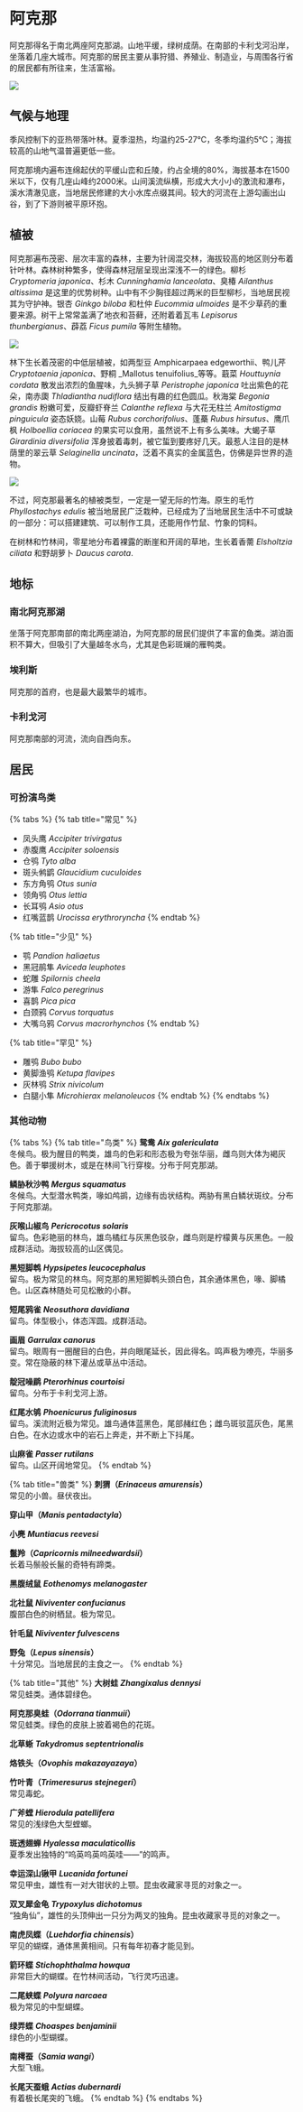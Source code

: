 # 阿克那

阿克那得名于南北两座阿克那湖。山地平缓，绿树成荫。在南部的卡利戈河沿岸，坐落着几座大城市。阿克那的居民主要从事狩猎、养殖业、制造业，与周围各行省的居民都有所往来，生活富裕。

![](../../.gitbook/assets/a-ke-na-.jpg)

## 气候与地理

季风控制下的亚热带落叶林。夏季湿热，均温约25-27℃，冬季均温约5℃；海拔较高的山地气温普遍更低一些。

阿克那境内遍布连绵起伏的平缓山峦和丘陵，约占全境的80%，海拔基本在1500米以下，仅有几座山峰约2000米。山间溪流纵横，形成大大小小的激流和瀑布，溪水清澈见底，当地居民修建的大小水库点缀其间。较大的河流在上游勾画出山谷，到了下游则被平原环抱。

## 植被

阿克那遍布茂密、层次丰富的森林，主要为针阔混交林，海拔较高的地区则分布着针叶林。森林树种繁多，使得森林冠层呈现出深浅不一的绿色。柳杉 _Cryptomeria japonica_、杉木 _Cunninghamia lanceolata_、臭椿 _Ailanthus altissima_ 是这里的优势树种。山中有不少胸径超过两米的巨型柳杉，当地居民视其为守护神。银杏 _Ginkgo biloba_ 和杜仲 _Eucommia ulmoides_ 是不少草药的重要来源。树干上常常盖满了地衣和苔藓，还附着着瓦韦 _Lepisorus thunbergianus_、薜荔 _Ficus pumila_ 等附生植物。

![](../../.gitbook/assets/liu-shan.jpg)

林下生长着茂密的中低层植被，如两型豆 Amphicarpaea edgeworthii、鸭儿芹 _Cryptotaenia japonica_、野桐 _Mallotus tenuifolius_等等。蕺菜 _Houttuynia cordata_ 散发出浓烈的鱼腥味，九头狮子草 _Peristrophe japonica_ 吐出紫色的花朵，南赤瓟 _Thladiantha nudiflora_ 结出有趣的红色圆瓜。秋海棠 _Begonia grandis_ 粉嫩可爱，反瓣虾脊兰 _Calanthe reflexa_ 与大花无柱兰 _Amitostigma pinguicula_ 姿态妖娆。山莓 _Rubus corchorifolius_、蓬蘽 _Rubus hirsutus_、鹰爪枫 _Holboellia coriacea_ 的果实可以食用，虽然说不上有多么美味。大蝎子草 _Girardinia diversifolia_ 浑身披着毒刺，被它蜇到要疼好几天。最惹人注目的是林荫里的翠云草 _Selaginella uncinata_，泛着不真实的金属蓝色，仿佛是异世界的造物。

![](../../.gitbook/assets/cui-yun-cao-.jpg)

不过，阿克那最著名的植被类型，一定是一望无际的竹海。原生的毛竹 _Phyllostachys edulis_ 被当地居民广泛栽种，已经成为了当地居民生活中不可或缺的一部分：可以搭建建筑、可以制作工具，还能用作竹鼠、竹象的饲料。

在树林和竹林间，零星地分布着裸露的断崖和开阔的草地，生长着香薷 _Elsholtzia ciliata_ 和野胡萝卜 _Daucus carota_.

## 地标

### 南北阿克那湖

坐落于阿克那南部的南北两座湖泊，为阿克那的居民们提供了丰富的鱼类。湖泊面积不算大，但吸引了大量越冬水鸟，尤其是色彩斑斓的雁鸭类。

### 埃利斯

阿克那的首府，也是最大最繁华的城市。

### 卡利戈河

阿克那南部的河流，流向自西向东。

## 居民

### 可扮演鸟类

{% tabs %}
{% tab title="常见" %}
* 凤头鹰 _Accipiter trivirgatus_
* 赤腹鹰 _Accipiter soloensis_
* 仓鸮 _Tyto alba_
* 斑头鸺鹠 _Glaucidium cuculoides_
* 东方角鸮 _Otus sunia_
* 领角鸮 _Otus lettia_
* 长耳鸮 _Asio otus_
* 红嘴蓝鹊 _Urocissa erythroryncha_
{% endtab %}

{% tab title="少见" %}
* 鹗 _Pandion haliaetus_
* 黑冠鹃隼 _Aviceda leuphotes_
* 蛇雕 _Spilornis cheela_
* 游隼 _Falco peregrinus_
* 喜鹊 _Pica pica_
* 白颈鸦 _Corvus torquatus_
* 大嘴乌鸦 _Corvus macrorhynchos_
{% endtab %}

{% tab title="罕见" %}
* 雕鸮 _Bubo bubo_
* 黄脚渔鸮 _Ketupa flavipes_
* 灰林鸮 _Strix nivicolum_
* 白腿小隼 _Microhierax melanoleucos_
{% endtab %}
{% endtabs %}

### 其他动物

{% tabs %}
{% tab title="鸟类" %}
**鸳鸯** _**Aix galericulata**_  
冬候鸟。极为醒目的鸭类，雄鸟的色彩和形态极为夸张华丽，雌鸟则大体为褐灰色。善于攀援树木，或是在林间飞行穿梭。分布于阿克那湖。

**鳞胁秋沙鸭** _**Mergus squamatus**_  
冬候鸟。大型潜水鸭类，喙如鸬鹚，边缘有齿状结构。两胁有黑白鳞状斑纹。分布于阿克那湖。

**灰喉山椒鸟** _**Pericrocotus solaris**_  
留鸟。色彩艳丽的林鸟，雄鸟橘红与灰黑色驳杂，雌鸟则是柠檬黄与灰黑色。一般成群活动。海拔较高的山区偶见。

**黑短脚鹎** _**Hypsipetes leucocephalus**_  
留鸟。极为常见的林鸟。阿克那的黑短脚鹎头颈白色，其余通体黑色，喙、脚橘色。山区森林随处可见松散的小群。

**短尾鸦雀** _**Neosuthora davidiana**_  
留鸟。体型极小，体态浑圆。成群活动。

**画眉** _**Garrulax canorus**_  
留鸟。眼周有一圈醒目的白色，并向眼尾延长，因此得名。鸣声极为嘹亮，华丽多变。常在隐蔽的林下灌丛或草丛中活动。

**靛冠噪鹛** _**Pterorhinus courtoisi**_  
留鸟。分布于卡利戈河上游。

**红尾水鸲** _**Phoenicurus fuliginosus**_  
留鸟。溪流附近极为常见。雄鸟通体蓝黑色，尾部赭红色；雌鸟斑驳蓝灰色，尾黑白色。在水边或水中的岩石上奔走，并不断上下抖尾。

**山麻雀** _**Passer rutilans**_  
留鸟。山区开阔地常见。
{% endtab %}

{% tab title="兽类" %}
**刺猬（**_**Erinaceus amurensis**_**）**  
常见的小兽。昼伏夜出。

**穿山甲（**_**Manis pentadactyla**_**）**

**小麂** _**Muntiacus reevesi**_

**鬣羚（**_**Capricornis milneedwardsii**_**）**  
长着马鬃般长鬣的奇特有蹄类。

**黑腹绒鼠** _**Eothenomys melanogaster**_

**北社鼠** _**Niviventer confucianus**_  
腹部白色的树栖鼠。极为常见。

**针毛鼠** _**Niviventer fulvescens**_

**野兔（**_**Lepus sinensis**_**）**  
十分常见。当地居民的主食之一。
{% endtab %}

{% tab title="其他" %}
**大树蛙** _**Zhangixalus dennysi**_  
常见蛙类。通体碧绿色。

**阿克那臭蛙（**_**Odorrana tianmuii**_**）**  
常见蛙类。绿色的皮肤上披着褐色的花斑。

**北草蜥** _**Takydromus septentrionalis**_

**烙铁头（**_**Ovophis makazayazaya**_**）**

**竹叶青（**_**Trimeresurus stejnegeri**_**）**  
常见毒蛇。

**广斧螳** _**Hierodula patellifera**_  
常见的浅绿色大型螳螂。

**斑透翅蝉** _**Hyalessa maculaticollis**_  
夏季发出独特的“呜英呜英呜英哇——”的鸣声。

**幸运深山锹甲** _**Lucanida fortunei**_  
常见甲虫，雄性有一对大钳状的上颚。昆虫收藏家寻觅的对象之一。

**双叉犀金龟** _**Trypoxylus dichotomus**_  
“独角仙”，雄性的头顶伸出一只分为两叉的独角。昆虫收藏家寻觅的对象之一。

**南虎凤蝶（**_**Luehdorfia chinensis**_**）**  
罕见的蝴蝶，通体黑黄相间。只有每年初春才能见到。

**箭环蝶** _**Stichophthalma howqua**_  
非常巨大的蝴蝶。在竹林间活动，飞行灵巧迅速。

**二尾蛱蝶** _**Polyura narcaea**_  
极为常见的中型蝴蝶。

**绿弄蝶** _**Choaspes benjaminii**_  
绿色的小型蝴蝶。

**南樗蚕（**_**Samia wangi**_**）**   
大型飞蛾。

**长尾天蚕蛾** _**Actias dubernardi**_  
有着极长尾突的飞蛾。
{% endtab %}
{% endtabs %}

